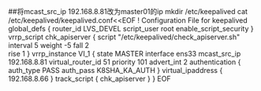 ##将mcast_src_ip 192.168.8.81改为master01的ip
mkdir /etc/keepalived
cat /etc/keepalived/keepalived.conf<<EOF
! Configuration File for keepalived
global_defs {
    router_id LVS_DEVEL
script_user root
    enable_script_security
}
vrrp_script chk_apiserver {
    script "/etc/keepalived/check_apiserver.sh"
    interval 5
    weight -5
    fall 2  
    rise 1
}
vrrp_instance VI_1 {
    state MASTER
    interface ens33
    mcast_src_ip 192.168.8.81
    virtual_router_id 51
    priority 101
    advert_int 2
    authentication {
        auth_type PASS
        auth_pass K8SHA_KA_AUTH
    }
    virtual_ipaddress {
        192.168.8.66
    }
    track_script {
       chk_apiserver
    }
}
EOF